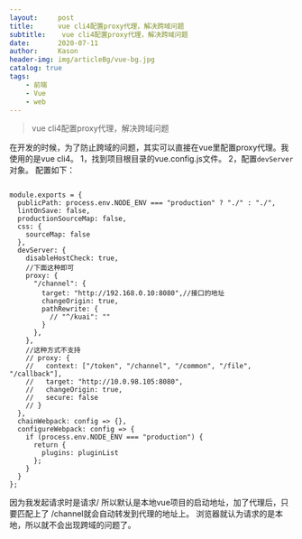 ```yaml
---
layout:     post
title:      vue cli4配置proxy代理，解决跨域问题
subtitle:    vue cli4配置proxy代理，解决跨域问题
date:       2020-07-11
author:     Kason
header-img: img/articleBg/vue-bg.jpg
catalog: true
tags:
    - 前端
    - Vue
    - web
---
```


>vue cli4配置proxy代理，解决跨域问题


在开发的时候，为了防止跨域的问题，其实可以直接在vue里配置proxy代理。我使用的是vue cli4。
1，找到项目根目录的vue.config.js文件。
2，配置`devServer`对象。
配置如下：
```

module.exports = {
  publicPath: process.env.NODE_ENV === "production" ? "./" : "./",
  lintOnSave: false,
  productionSourceMap: false,
  css: {
    sourceMap: false
  },
  devServer: {
    disableHostCheck: true,
    //下面这种即可
    proxy: {
      "/channel": {
        target: "http://192.168.0.10:8080",//接口的地址
        changeOrigin: true,
        pathRewrite: {
          // "^/kuai": ""
        }
      },
    },
    //这种方式不支持
    // proxy: {
    //   context: ["/token", "/channel", "/common", "/file", "/callback"],
    //   target: "http://10.0.98.105:8080",
    //   changeOrigin: true,
    //   secure: false
    // }
  },
  chainWebpack: config => {},
  configureWebpack: config => {
    if (process.env.NODE_ENV === "production") {
      return {
        plugins: pluginList
      };
    }
  }
};
```

因为我发起请求时是请求/ 所以默认是本地vue项目的启动地址，加了代理后，只要匹配上了 /channel就会自动转发到代理的地址上。
浏览器就认为请求的是本地，所以就不会出现跨域的问题了。